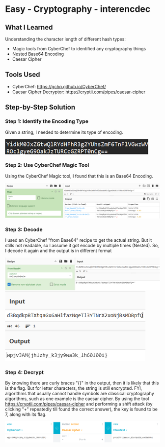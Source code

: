# Easy - Cryptography - interencdec

## What I Learned

Understanding the character length of different hash types:
- Magic tools from CyberChef to identified any cryptography things
- Nested Base64 Encoding
- Caesar Cipher

## Tools Used
- CyberChef: https://gchq.github.io/CyberChef/
- Caesar Cipher Decryptor: https://cryptii.com/pipes/caesar-cipher

## Step-by-Step Solution

### Step 1: Identify the Encoding Type
Given a string, I needed to determine its type of encoding.

![alt text](res/image.png)

### Step 2: Use CyberChef Magic Tool
Using the CyberChef Magic tool, I found that this is an Base64 Encoding.

![alt text](res/image-1.png)

### Step 3: Decode
I used an CyberChef "from Base64" recipe to get the actual string. But it stills not readable, so I assume it got encode by multiple times (Nested). So, I decode it again and the output is in different format

![alt text](res/image-2.png)
![alt text](res/image-3.png)

### Step 4: Decrypt
By knowing there are curly braces "{}" in the output, then it is likely that this is the flag. But for letter characters, the string is still encrypted. FYI, algorithms that usually cannot handle symbols are classical cryptography algorithms, such as one example is the caesar cipher. By using the tool https://cryptii.com/pipes/caesar-cipher and performing a shift attack (by clicking "+" repeatedly till found the correct answer), the key is found to be 7, along with its flag.

![alt text](res/image-4.png)